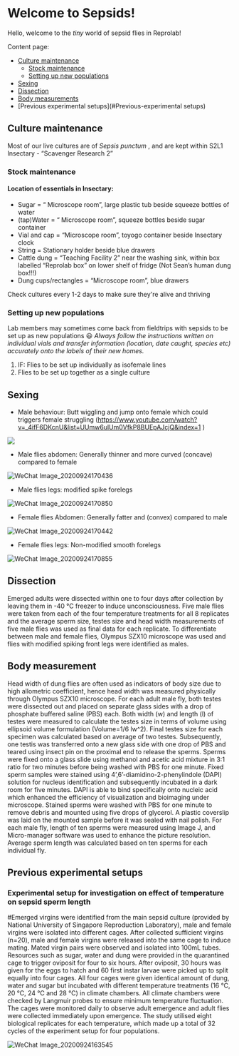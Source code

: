 Welcome to Sepsids!
===================
Hello, welcome to the _tiny_ world of sepsid flies in Reprolab! 

Content page:
- [Culture maintenance](#Culture-maintenance)
   - [Stock maintenance](#Stock-maintenance)
   - [Setting up new populations](#Setting-up-new-populations)
- [Sexing](#Sexing)
- [Dissection](#Dissection)
- [Body measurements](#Body-measurements)
- [Previous experimental setups](#Previous-experimental setups)

Culture maintenance
-------------------
Most of our live cultures are of _Sepsis punctum_ , and are kept within S2L1 Insectary - “Scavenger Research 2”

   ### Stock maintenance ###
   ####   Location of essentials in Insectary: ####
   - Sugar = “ Microscope room”, large plastic tub beside squeeze bottles of water
   - (tap)Water = “ Microscope room”, squeeze bottles beside sugar container
   - Vial and cap = “Microscope room”, toyogo container beside Insectary clock
   - String = Stationary holder beside blue drawers
   - Cattle dung = “Teaching Facility 2” near the washing sink, within box labelled “Reprolab box” on lower shelf of fridge (Not Sean’s human dung box!!!)
   - Dung cups/rectangles = “Microscope room”, blue drawers
   
Check cultures every 1-2 days to make sure they're alive and thriving

### Setting up new populations ###
Lab members may sometimes come back from fieldtrips with sepsids to be set up as new populations :smiley: _Always follow the instructions written on individual vials and transfer information (location, date caught, species etc) accurately onto the labels of their new homes._

1. IF: Flies to be set up individually as isofemale lines
2. Flies to be set up together as a single culture



Sexing 
-------------------
- Male behaviour: Butt wiggling and jump onto female which could triggers female struggling (https://www.youtube.com/watch?v=_4ifF6DKcnU&list=UUmw6ulUm0VfkP8BUEpAJcjQ&index=1 )

![](https://j.gifs.com/4QOgn2.gif)

- Male flies abdomen: Generally thinner and more curved (concave) compared to female

![WeChat Image_20200924170436](https://user-images.githubusercontent.com/70126145/94124843-1cc68100-fe88-11ea-9228-e9c50812b2a4.png)

- Male flies legs: modified spike forelegs 

![WeChat Image_20200924170850](https://user-images.githubusercontent.com/70126145/94125228-ad04c600-fe88-11ea-97ad-6dd35e4e2e98.png)


- Female flies Abdomen: Generally fatter and (convex) compared to male 

![WeChat Image_20200924170442](https://user-images.githubusercontent.com/70126145/94124900-34056e80-fe88-11ea-9097-005d6d1fe585.png)

- Female flies legs: Non-modified smooth forelegs

![WeChat Image_20200924170855](https://user-images.githubusercontent.com/70126145/94125281-bdb53c00-fe88-11ea-8a91-3784ac09dbef.png)


Dissection 
-------------------
Emerged adults were dissected within one to four days after collection by leaving them in -40 ℃ freezer to induce unconsciousness. Five male flies were taken from each of the four temperature treatments for all 8 replicates and the average sperm size, testes size and head width measurements of five male flies was used as final data for each replicate. To differentiate between male and female flies, Olympus SZX10 microscope was used and flies with modified spiking front legs were identified as males. 

Body measurement
-------------------
Head width of dung flies are often used as indicators of body size due to high allometric coefficient, hence head width was measured physically through Olympus SZX10 microscope. For each adult male fly, both testes were dissected out and placed on separate glass sides with a drop of phosphate buffered saline (PBS) each. Both width (w) and length (l) of testes were measured to calculate the testes size in terms of volume using ellipsoid volume formulation (Volume=1/6 lw^2). Final testes size for each specimen was calculated based on average of two testes. Subsequently, one testis was transferred onto a new glass side with one drop of PBS and teared using insect pin on the proximal end to release the sperms. Sperms were fixed onto a glass slide using methanol and acetic acid mixture in 3:1 ratio for two minutes before being washed with PBS for one minute. Fixed sperm samples were stained using 4’,6’-diamidino-2-phenylindole (DAPI) solution for nucleus identification and subsequently incubated in a dark room for five minutes. DAPI is able to bind specifically onto nucleic acid which enhanced the efficiency of visualization and bioimaging under microscope. Stained sperms were washed with PBS for one minute to remove debris and mounted using five drops of glycerol. A plastic coverslip was laid on the mounted sample before it was sealed with nail polish. For each male fly, length of ten sperms were measured using Image J, and Micro-manager software was used to enhance the picture resolution. Average sperm length was calculated based on ten sperms for each individual fly.

Previous experimental setups
-------------------
   ### Experimental setup for investigation on effect of temperature on sepsid sperm length ###
#Emerged virgins were identified from the main sepsid culture (provided by National University of Singapore Reproduction Laboratory), male and female virgins were isolated into different cages. After collected sufficient virgins (n=20), male and female virgins were released into the same cage to induce mating. Mated virgin pairs were observed and isolated into 100mL tubes. Resources such as sugar, water and dung were provided in the quarantined cage to trigger oviposit for four to six hours. After oviposit, 30 hours was given for the eggs to hatch and 60 first instar larvae were picked up to split equally into four cages. All four cages were given identical amount of dung, water and sugar but incubated with different temperature treatments (16 ℃, 20 ℃, 24 ℃ and 28 ℃) in climate chambers. All climate chambers were checked by Langmuir probes to ensure minimum temperature fluctuation. The cages were monitored daily to observe adult emergence and adult flies were collected immediately upon emergence. The study utilised eight biological replicates for each temperature, which made up a total of 32 cycles of the experiment setup for four populations. 

![WeChat Image_20200924163545](https://user-images.githubusercontent.com/70126145/94122239-e4717380-fe84-11ea-8a62-8ff8c5b06ea0.png)

